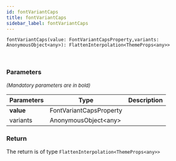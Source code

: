 ```yaml
---
id: fontVariantCaps
title: fontVariantCaps
sidebar_label: fontVariantCaps
---
```


```tsx
fontVariantCaps(value: FontVariantCapsProperty,variants: AnonymousObject<any>): FlattenInterpolation<ThemeProps<any>>
```
<br/>



### Parameters

<font size="2"><i>(Mandatory parameters are in bold)</i></font>

| Parameters | Type | Description |
| --------- | ---- | ----------- |
| **value** | FontVariantCapsProperty |  |
| variants | AnonymousObject<any\> |  |


### Return



The return is of type <code>FlattenInterpolation<ThemeProps<any\>\></code>